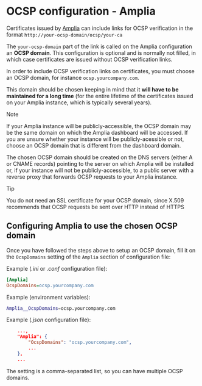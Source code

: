 ﻿# OCSP configuration - Amplia

Certificates issued by [Amplia](../index.md) can include links for OCSP verification in the format `http://your-ocsp-domain/ocsp/your-ca`

The `your-ocsp-domain` part of the link is called on the Amplia configuration an **OCSP domain**. This configuration is optional and is normally not filled,
in which case certificates are issued without OCSP verification links.

In order to include OCSP verification links on certificates, you must choose an OCSP domain, for instance `ocsp.yourcompany.com`.

This domain should be chosen keeping in mind that it **will have to be maintained for a long time** (for the entire lifetime of the certificates
issued on your Amplia instance, which is typically several years).

> [!NOTE]
> If your Amplia instance will be publicly-accessible, the OCSP domain may be the same domain on which the Amplia dashboard will be accessed.
> If you are unsure whether your instance will be publicly-acessible or not, choose an OCSP domain that is different from the dashboard domain.

The chosen OCSP domain should be created on the DNS servers (either A or CNAME records) pointing to the server on which Amplia will be installed or,
if your instance will not be publicly-accessible, to a public server with a reverse proxy that forwards OCSP requests to your Amplia instance.

> [!TIP]
> You do not need an SSL certificate for your OCSP domain, since X.509 recommends that OCSP requests be sent over HTTP instead of HTTPS

## Configuring Amplia to use the chosen OCSP domain

Once you have followed the steps above to setup an OCSP domain, fill it on the `OcspDomains` setting of the `Amplia` section of configuration file:

Example (*.ini* or *.conf* configuration file):

```ini
[Amplia]
OcspDomains=ocsp.yourcompany.com
```

Example (environment variables):

```bash
Amplia__OcspDomains=ocsp.yourcompany.com
```

Example (*.json* configuration file):

```json
    ...,
    "Amplia": {
        "OcspDomains": "ocsp.yourcompany.com",
        ...
    },
    ...
```

The setting is a comma-separated list, so you can have multiple OCSP domains.
